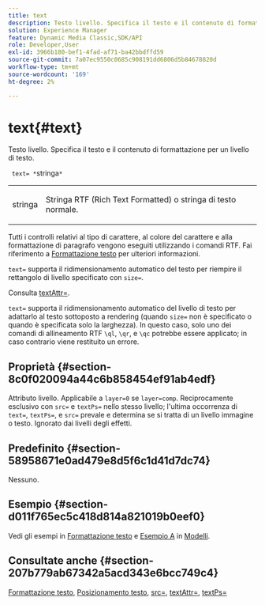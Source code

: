 ```yaml
---
title: text
description: Testo livello. Specifica il testo e il contenuto di formattazione per un livello di testo.
solution: Experience Manager
feature: Dynamic Media Classic,SDK/API
role: Developer,User
exl-id: 3966b180-bef1-4fad-af71-ba42bbdffd59
source-git-commit: 7a07ec9550c0685c908191dd6806d5b84678820d
workflow-type: tm+mt
source-wordcount: '169'
ht-degree: 2%

---
```


# text{#text}

Testo livello. Specifica il testo e il contenuto di formattazione per un livello di testo.

` text= *`stringa`*`

<table id="simpletable_6C095D7F69874A8EA3D1D52103FA520C"> 
 <tr class="strow"> 
  <td class="stentry"> <p> <span class="varname"> stringa </span> </p> </td> 
  <td class="stentry"> <p>Stringa RTF (Rich Text Formatted) o stringa di testo normale. </p> </td> 
 </tr> 
</table>

Tutti i controlli relativi al tipo di carattere, al colore del carattere e alla formattazione di paragrafo vengono eseguiti utilizzando i comandi RTF. Fai riferimento a [Formattazione testo](../../../../../is-api/http-ref/image-serving-api-ref/c-http-protocol-reference/c-text-formatting/c-text-formatting.md#concept-0d3136db7f6f49668274541cd4b6364c) per ulteriori informazioni.

`text=` supporta il ridimensionamento automatico del testo per riempire il rettangolo di livello specificato con `size=`.

Consulta [textAttr=](../../../../../is-api/http-ref/image-serving-api-ref/c-http-protocol-reference/c-command-reference/r-textattr.md#reference-ff00484fa3244286abeff34911f7ec0d).

`text=` supporta il ridimensionamento automatico del livello di testo per adattarlo al testo sottoposto a rendering (quando `size=` non è specificato o quando è specificata solo la larghezza). In questo caso, solo uno dei comandi di allineamento RTF `\ql`, `\qr`, e `\qc` potrebbe essere applicato; in caso contrario viene restituito un errore.

## Proprietà {#section-8c0f020094a44c6b858454ef91ab4edf}

Attributo livello. Applicabile a `layer=0` se `layer=comp`. Reciprocamente esclusivo con `src=` e `textPs=` nello stesso livello; l&#39;ultima occorrenza di `text=`, `textPs=`, e `src=` prevale e determina se si tratta di un livello immagine o testo. Ignorato dai livelli degli effetti.

## Predefinito {#section-58958671e0ad479e8d5f6c1d41d7dc74}

Nessuno.

## Esempio {#section-d011f765ec5c418d814a821019b0eef0}

Vedi gli esempi in [Formattazione testo](../../../../../is-api/http-ref/image-serving-api-ref/c-http-protocol-reference/c-text-formatting/c-text-formatting.md#concept-0d3136db7f6f49668274541cd4b6364c) e [Esempio A](../../../../../is-api/http-ref/image-serving-api-ref/c-http-protocol-reference/c-templates/r-example-a.md#reference-c78ea82e8a1646738e764fa6685dfbac) in [Modelli](../../../../../is-api/http-ref/image-serving-api-ref/c-http-protocol-reference/c-templates/c-templates.md#concept-3cd2d2adae0e41b2979b9640244d4d3e).

## Consultate anche {#section-207b779ab67342a5acd343e6bcc749c4}

[Formattazione testo](../../../../../is-api/http-ref/image-serving-api-ref/c-http-protocol-reference/c-text-formatting/c-text-formatting.md#concept-0d3136db7f6f49668274541cd4b6364c), [Posizionamento testo](../../../../../is-api/http-ref/image-serving-api-ref/c-http-protocol-reference/c-text-formatting/r-text-positioning.md#reference-f647443d92914f4b89a7cc5a83267d87), [src=](../../../../../is-api/http-ref/image-serving-api-ref/c-http-protocol-reference/c-command-reference/r-src.md#reference-f6506637778c4c69bf106a7924a91ab1), [textAttr=](../../../../../is-api/http-ref/image-serving-api-ref/c-http-protocol-reference/c-command-reference/r-textattr.md#reference-ff00484fa3244286abeff34911f7ec0d), [textPs=](../../../../../is-api/http-ref/image-serving-api-ref/c-http-protocol-reference/c-command-reference/r-textps.md#reference-4209a2a6169f44278da2647cfb0cd767)
